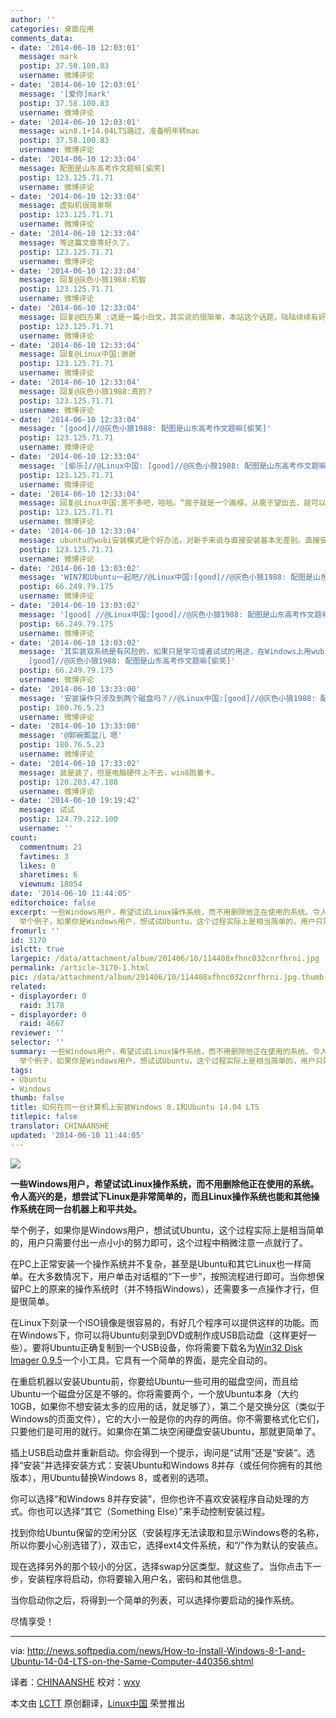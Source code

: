 ```yaml
---
author: ''
categories: 桌面应用
comments_data:
- date: '2014-06-10 12:03:01'
  message: mark
  postip: 37.58.100.83
  username: 微博评论
- date: '2014-06-10 12:03:01'
  message: '[爱你]mark'
  postip: 37.58.100.83
  username: 微博评论
- date: '2014-06-10 12:03:01'
  message: win8.1+14.04LTS路过，准备明年转mac
  postip: 37.58.100.83
  username: 微博评论
- date: '2014-06-10 12:33:04'
  message: 配图是山东高考作文题嘛[偷笑]
  postip: 123.125.71.71
  username: 微博评论
- date: '2014-06-10 12:33:04'
  message: 虚拟机很简单啊
  postip: 123.125.71.71
  username: 微博评论
- date: '2014-06-10 12:33:04'
  message: 等这篇文章等好久了。
  postip: 123.125.71.71
  username: 微博评论
- date: '2014-06-10 12:33:04'
  message: 回复@灰色小狼1988:机智
  postip: 123.125.71.71
  username: 微博评论
- date: '2014-06-10 12:33:04'
  message: 回复@四方果_:这是一篇小白文，其实说的很简单，本站这个话题，陆陆续续有好几篇，请参考。
  postip: 123.125.71.71
  username: 微博评论
- date: '2014-06-10 12:33:04'
  message: 回复@Linux中国:谢谢
  postip: 123.125.71.71
  username: 微博评论
- date: '2014-06-10 12:33:04'
  message: 回复@灰色小狼1988:真的？
  postip: 123.125.71.71
  username: 微博评论
- date: '2014-06-10 12:33:04'
  message: '[good]//@灰色小狼1988: 配图是山东高考作文题嘛[偷笑]'
  postip: 123.125.71.71
  username: 微博评论
- date: '2014-06-10 12:33:04'
  message: '[偷乐]//@Linux中国: [good]//@灰色小狼1988: 配图是山东高考作文题嘛[偷笑]'
  postip: 123.125.71.71
  username: 微博评论
- date: '2014-06-10 12:33:04'
  message: 回复@Linux中国:差不多吧，哈哈。“窗子就是一个画框，从窗子望出去，就可以看见一幅图画。有人看到的是雅，有人看到的是俗。有人看到的是闹，有人看到的是静……”
  postip: 123.125.71.71
  username: 微博评论
- date: '2014-06-10 12:33:04'
  message: ubuntu的wubi安装模式是个好办法，对新手来说与直接安装基本无差别。直接安装的先把mbr研究下再决定吧
  postip: 123.125.71.71
  username: 微博评论
- date: '2014-06-10 13:03:02'
  message: 'WIN7和Ubuntu一起吧//@Linux中国:[good]//@灰色小狼1988: 配图是山东高考作文题嘛[偷笑]'
  postip: 66.249.79.175
  username: 微博评论
- date: '2014-06-10 13:03:02'
  message: '[good] //@Linux中国:[good]//@灰色小狼1988: 配图是山东高考作文题嘛[偷笑]'
  postip: 66.249.79.175
  username: 微博评论
- date: '2014-06-10 13:03:02'
  message: '其实装双系统是有风险的，如果只是学习或者试试的用途，在Windows上用wubi在线装Ubuntu是个不错的备选项。//@Linux中国:
    [good]//@灰色小狼1988: 配图是山东高考作文题嘛[偷笑]'
  postip: 66.249.79.175
  username: 微博评论
- date: '2014-06-10 13:33:00'
  message: '安装操作只涉及到两个磁盘吗？//@Linux中国:[good]//@灰色小狼1988: 配图是山东高考作文题嘛[偷笑]'
  postip: 180.76.5.23
  username: 微博评论
- date: '2014-06-10 13:33:00'
  message: '@郭碗瓢盆儿 嗯'
  postip: 180.76.5.23
  username: 微博评论
- date: '2014-06-10 17:33:02'
  message: 装是装了，但是电脑硬件上不去，win8跑着卡。
  postip: 120.203.47.188
  username: 微博评论
- date: '2014-06-10 19:19:42'
  message: 试试
  postip: 124.79.212.100
  username: ''
count:
  commentnum: 21
  favtimes: 3
  likes: 0
  sharetimes: 6
  viewnum: 18054
date: '2014-06-10 11:44:05'
editorchoice: false
excerpt: 一些Windows用户，希望试试Linux操作系统，而不用删除他正在使用的系统。令人高兴的是，想尝试下Linux是非常简单的，而且Linux操作系统也能和其他操作系统在同一台机器上和平共处。
  举个例子，如果你是Windows用户，想试试Ubuntu，这个过程实际上是相当简单的，用户只需要付出一点小小的努力即可，这个过程中稍微注意一点就行了。 在PC上正常安装一个操作系统并不复杂，甚至是Ubuntu和其它Linux也一样简单。在大多数情况下，用户单击对话框的下一步，按照流程进行即可。当你想保留PC上的原来的操作系统时（并不特指Windows），还需要多一
fromurl: ''
id: 3170
islctt: true
largepic: /data/attachment/album/201406/10/114408xfhnc032cnrfhrni.jpg
permalink: /article-3170-1.html
pic: /data/attachment/album/201406/10/114408xfhnc032cnrfhrni.jpg.thumb.jpg
related:
- displayorder: 0
  raid: 3178
- displayorder: 0
  raid: 4667
reviewer: ''
selector: ''
summary: 一些Windows用户，希望试试Linux操作系统，而不用删除他正在使用的系统。令人高兴的是，想尝试下Linux是非常简单的，而且Linux操作系统也能和其他操作系统在同一台机器上和平共处。
  举个例子，如果你是Windows用户，想试试Ubuntu，这个过程实际上是相当简单的，用户只需要付出一点小小的努力即可，这个过程中稍微注意一点就行了。 在PC上正常安装一个操作系统并不复杂，甚至是Ubuntu和其它Linux也一样简单。在大多数情况下，用户单击对话框的下一步，按照流程进行即可。当你想保留PC上的原来的操作系统时（并不特指Windows），还需要多一
tags:
- Ubuntu
- Windows
thumb: false
title: 如何在同一台计算机上安装Windows 8.1和Ubuntu 14.04 LTS
titlepic: false
translator: CHINAANSHE
updated: '2014-06-10 11:44:05'
---
```


![](/data/attachment/album/201406/10/114408xfhnc032cnrfhrni.jpg)


**一些Windows用户，希望试试Linux操作系统，而不用删除他正在使用的系统。令人高兴的是，想尝试下Linux是非常简单的，而且Linux操作系统也能和其他操作系统在同一台机器上和平共处。**


举个例子，如果你是Windows用户，想试试Ubuntu，这个过程实际上是相当简单的，用户只需要付出一点小小的努力即可，这个过程中稍微注意一点就行了。


在PC上正常安装一个操作系统并不复杂，甚至是Ubuntu和其它Linux也一样简单。在大多数情况下，用户单击对话框的“下一步”，按照流程进行即可。当你想保留PC上的原来的操作系统时（并不特指Windows），还需要多一点操作才行，但是很简单。


在Linux下刻录一个ISO镜像是很容易的，有好几个程序可以提供这样的功能。而在Windows下，你可以将Ubuntu刻录到DVD或制作成USB启动盘（这样更好一些）。要将Ubuntu正确复制到一个USB设备，你将需要下载名为[Win32 Disk Imager 0.9.5](http://www.softpedia.com/get/CD-DVD-Tools/Data-CD-DVD-Burning/Win32-Disk-Imager.shtml)一个小工具。它具有一个简单的界面，是完全自动的。


在重启机器以安装Ubuntu前，你要给Ubuntu一些可用的磁盘空间，而且给Ubuntu一个磁盘分区是不够的。你将需要两个，一个放Ubuntu本身（大约10GB，如果你不想安装太多的应用的话，就足够了），第二个是交换分区（类似于Windows的页面文件），它的大小一般是你的内存的两倍。你不需要格式化它们，只要他们是可用的就行。如果你在第二块空闲硬盘安装Ubuntu，那就更简单了。


插上USB启动盘并重新启动。你会得到一个提示，询问是“试用”还是“安装”。选择“安装”并选择安装方式：安装Ubuntu和Windows 8并存（或任何你拥有的其他版本），用Ubuntu替换Windows 8，或者别的选项。


你可以选择“和Windows 8并存安装”，但你也许不喜欢安装程序自动处理的方式。你也可以选择“其它（Something Else）”来手动控制安装过程。


找到你给Ubuntu保留的空闲分区（安装程序无法读取和显示Windows卷的名称，所以你要小心别选错了），双击它，选择ext4文件系统，和“/”作为默认的安装点。


现在选择另外的那个较小的分区，选择swap分区类型。就这些了。当你点击下一步，安装程序将启动，你将要输入用户名，密码和其他信息。


当你启动你之后，将得到一个简单的列表，可以选择你要启动的操作系统。


尽情享受！




---


via: <http://news.softpedia.com/news/How-to-Install-Windows-8-1-and-Ubuntu-14-04-LTS-on-the-Same-Computer-440356.shtml>


译者：[CHINAANSHE](https://github.com/CHINAANSHE) 校对：[wxy](https://github.com/wxy)


本文由 [LCTT](https://github.com/LCTT/TranslateProject) 原创翻译，[Linux中国](http://linux.cn/) 荣誉推出